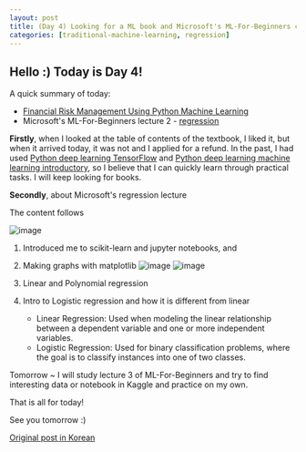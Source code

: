 ```yaml
---
layout: post
title: (Day 4) Looking for a ML book and Microsoft's ML-For-Beginners course
categories: [traditional-machine-learning, regression]
---
```


## Hello :) Today is Day 4!
A quick summary of today:
* [Financial Risk Management Using Python Machine Learning](https://book.interpark.com/product/BookDisplay.do?_method=detail&sc.shopNo=0000400000&sc.prdNo=356709401)
* Microsoft's ML-For-Beginners lecture 2 - [regression](https://github.com/divakaivan/ML-For-Beginners/tree/main/2-Regression)

**Firstly**, when I looked at the table of contents of the textbook, I liked it, but when it arrived today, it was not and I applied for a refund. In the past, I had used [Python deep learning TensorFlow](https://product.kyobobook.co.kr/detail/S000000833270) and [Python deep learning machine learning introductory](https://product.kyobobook.co.kr/detail/S000000833261), so I believe that I can quickly learn through practical tasks. I will keep looking for books. 

**Secondly**, about Microsoft's regression lecture

The content follows

![image](https://github.com/ivanstudyblog/ivanstudyblog.github.io/assets/167014511/0ea71f6a-a1d6-44e1-9c19-c3e1fb4354a8)

1. Introduced me to scikit-learn and jupyter notebooks, and
2. Making graphs with matplotlib
![image](https://github.com/ivanstudyblog/ivanstudyblog.github.io/assets/167014511/5453ad7e-b18c-4018-9417-4c65be845ace)
![image](https://github.com/ivanstudyblog/ivanstudyblog.github.io/assets/167014511/b21bc463-6a93-41eb-be45-022f2d56039e)

3. Linear and Polynomial regression
4. Intro to Logistic regression and how it is different from linear
    * Linear Regression: Used when modeling the linear relationship between a dependent variable and one or more independent variables.
    * Logistic Regression: Used for binary classification problems, where the goal is to classify instances into one of two classes.
  
Tomorrow ~ I will study lecture 3 of ML-For-Beginners and try to find interesting data or notebook in Kaggle and practice on my own.

That is all for today!

See you tomorrow :)

[Original post in Korean](https://50daysml.blogspot.com/2024/01/day-4-microsoft-ml-for-beginners.html)
